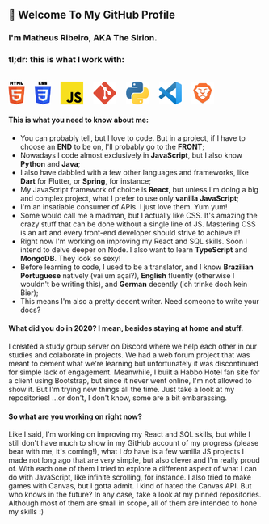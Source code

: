 ## 👋 Welcome To My GitHub Profile 
### I'm Matheus Ribeiro, AKA The Sirion. 

### tl;dr: this is what I work with:
<br><img src='assets/html.png' alt='html' height='45'>&nbsp;&nbsp;&nbsp;&nbsp;
<img src='assets/css.png' alt='css' height='45'>&nbsp;&nbsp;&nbsp;&nbsp;
<img src='assets/js.png' alt='JavaScript' height='45'>&nbsp;&nbsp;&nbsp;&nbsp; 
<img src='assets/git.png' alt='git' height='45'>&nbsp;&nbsp;&nbsp;&nbsp; 
<img src='assets/python.png' alt='Python' height='45'>&nbsp;&nbsp;&nbsp;&nbsp; 
<img src='assets/vs-code.png' alt='Visual Studio Code' height='45'>&nbsp;&nbsp;&nbsp;&nbsp;
<img src='assets/brave.png' alt='Brave Browser' height='45'><br>

#### This is what you need to know about me:
- You can probably tell, but I love to code. But in a project, if I have to choose an **END** to be on, I'll probably go to the **FRONT**;
- Nowadays I code almost exclusively in **JavaScript**, but I also know **Python** and **Java**;
- I also have dabbled with a few other languages and frameworks, like **Dart** for Flutter, or **Spring**, for instance;
- My JavaScript framework of choice is **React**, but unless I'm doing a big and complex project, what I prefer to use only **vanilla JavaScript**;
- I'm an insatiable consumer of APIs. I just love them. Yum yum!
- Some would call me a madman, but I actually like CSS. It's amazing the crazy stuff that can be done without a single line of JS. Mastering CSS is an art and every front-end developer should strive to achieve it!
- Right now I'm working on improving my React and SQL skills. Soon I intend to delve deeper on Node. I also want to learn **TypeScript** and **MongoDB**. They look so sexy!
- Before learning to code, I used to be a translator, and I know **Brazilian Portuguese** natively (vai um açaí?), **English** fluently (otherwise I wouldn't be writing this), and **German** decently (ich trinke doch kein Bier);
- This means I'm also a pretty decent writer. Need someone to write your docs?
#### What did you do in 2020? I mean, besides staying at home and stuff.
I created a study group server on Discord where we help each other in our studies and colaborate in projects. We had a web forum project that was meant to cement what we're learning but unfortunately it was discontinued for simple lack of engagement. Meanwhile, I built a Habbo Hotel fan site for a client using Bootstrap, but since it never went online, I'm not allowed to show it. But I'm trying new things all the time. Just take a look at my repositories! ...or don't, I don't know, some are a bit embarassing.
#### So what are you working on right now?
Like I said, I'm working on improving my React and SQL skills, but while I still don't have much to show in my GitHub account of my progress (please bear with me, it's coming!), what I *do* have is a few vanilla JS projects I made not long ago that are very simple, but also clever and I'm really proud of. With each one of them I tried to explore a different aspect of what I can do with JavaScript, like infinite scrolling, for instance. I also tried to make games with Canvas, but I gotta admit. I kind of hated the Canvas API. But who knows in the future? In any case, take a look at my pinned repositories. Although most of them are small in scope, all of them are intended to hone my skills :)
